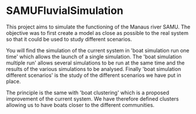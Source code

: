 # SAMUFluvialSimulation

This project aims to simulate the functioning of the Manaus river SAMU. The objective was to first create a model as close as possible 
to the real system so that it could be used to study different scenarios. 

You will find the simulation of the current system in 'boat simulation run one time' which allows the launch of a single simulation. 
The 'boat simulation multiple run' allows several simulations to be run at the same time and the results of the various simulations to 
be analysed. Finally 'boat simulation different scenarios' is the study of the different scenarios we have put in place. 

The principle is the same with 'boat clustering' which is a proposed improvement of the current system. We have therefore defined 
clusters allowing us to have boats closer to the different communities. 
